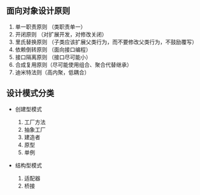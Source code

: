 ## 面向对象设计原则
1. 单一职责原则 （类职责单一）
2. 开闭原则 （对扩展开发，对修改关闭）
3. 里氏替换原则 （子类应该扩展父类行为，而不要修改父类行为，不鼓励覆写）
4. 依赖倒转原则 （面向接口编程）
5. 接口隔离原则 （接口尽可能小）
6. 合成复用原则（尽可能使用组合、聚合代替继承）
7. 迪米特法则（高内聚，低耦合）

## 设计模式分类
- 创建型模式
    1. 工厂方法
    2. 抽象工厂
    3. 建造者
    4. 原型
    5. 单例

- 结构型模式
    1. 适配器
    2. 桥接
    